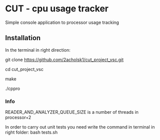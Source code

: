 # CUT - cpu usage tracker
Simple console application to processor usage tracking
## Installation

In the terminal in right direction:

git clone https://github.com/2acholsk1/cut_project_vsc.git

cd cut_project_vsc

make

./cppro

### Info

READER_AND_ANALYZER_QUEUE_SIZE is a number of threads in processor+2

In order to carry out unit tests you need write the command in terminal in right folder:
bash tests.sh